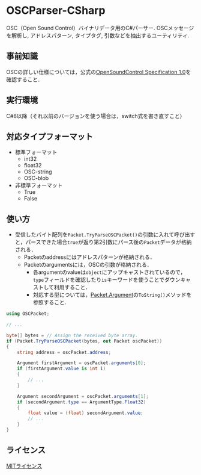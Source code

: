 # OSCParser-CSharp
OSC（Open Sound Control）バイナリデータ用のC#パーサー. OSCメッセージを解析し, アドレスパターン, タイプタグ, 引数などを抽出するユーティリティ.

## 事前知識
OSCの詳しい仕様については，公式の[OpenSoundControl Specification 1.0](https://opensoundcontrol.stanford.edu/spec-1_0.html)を確認すること．

## 実行環境
C#8以降（それ以前のバージョンを使う場合は，switch式を書き直すこと）

## 対応タイプフォーマット
- 標準フォーマット
    - int32
    - float32
    - OSC-string
    - OSC-blob
- 非標準フォーマット
    - True
    - False

## 使い方
- 受信したバイト配列を`Packet.TryParseOSCPacket()`の引数に入れて呼び出すと，パースできた場合`true`が返り第2引数にパース後の`Packet`データが格納される．
    - Packetのaddressにはアドレスパターンが格納される．
    - Packetのargumentsには，OSCの引数が格納される．
        - 各argumentのvalueは`object`にアップキャストされているので，`type`フィールドを確認したり`is`キーワードを使うことでダウンキャストして利用すること．
        - 対応する型については，[Packet.Argument](./OSCPacket.cs)の`ToString()`メソッドを参照すること.
```c#
using OSCPacket;

// ...

byte[] bytes = // Assign the received byte array.
if (Packet.TryParseOSCPacket(bytes, out Packet oscPacket))
{
    string address = oscPacket.address;

    Argument firstArgument = oscPacket.arguments[0];
    if (firstArgument.value is int i)
    {
        // ...
    }

    Argument secondArgument = oscPacket.arguments[1];
    if (secondArgument.type == ArgumentType.Float32)
    {
        float value = (float) secondArgument.value;
        // ...
    }
}
```

## ライセンス
[MITライセンス](./LICENSE)
